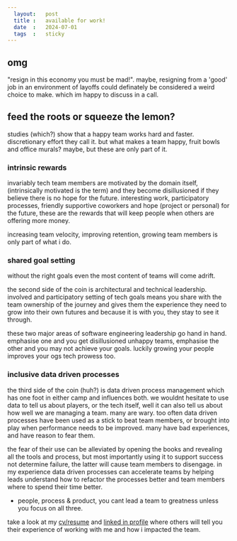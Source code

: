 ```yaml
---
  layout:   post
  title :   available for work!  
  date  :   2024-07-01  
  tags  :   sticky
---
```



## omg

 "resign in this economy you must be mad!". maybe, resigning from a 'good' job in an environment of layoffs could definately be considered a weird choice to make. which im happy to discuss in a call.

## feed the roots or squeeze the lemon?

studies (which?) show that a happy team works hard and faster. discretionary effort they call it. but what makes a team happy, fruit bowls and office murals? maybe, but these are only part of it. 

### intrinsic rewards

invariably tech team members are motivated by the domain itself, (intrinsically motivated is the term) and they become disillusioned if they believe there is no hope for the future. interesting work, participatory processes, friendly supportive coworkers and hope (project or personal) for the future, these are the rewards that will keep people when others are offering more money. 

increasing team velocity, improving retention, growing team members is only part of what i do. 

### shared goal setting

without the right goals even the most content of teams will come adrift. 

the second side of the coin is architectural and technical leadership. involved and participatory setting of tech goals means you share with the team ownership of the journey and gives them the experience they need to grow into their own futures and because it is with you, they stay to see it through. 

these two major areas of software engineering leadership go hand in hand. emphasise one and you get disillusioned unhappy teams, emphasise the other and you may not achieve your goals. luckily growing your people improves your ogs tech prowess too. 

### inclusive data driven processes 

the third side of the coin (huh?) is data driven process management which has one foot in either camp and influences both. we wouldnt hesitate to use data to tell us about players, or the tech itself, well it can also tell us about how well we are managing a team. many are wary. too often data driven processes have been used as a stick to beat team members, or brought into play when performance needs to be improved. many have bad experiences, and have reason to fear them. 

the fear of their use can be alleviated by opening the books and revealing all the tools and process, but most importantly using it to support success not determine failure, the latter will cause team members to disengage. in my experience data driven processes can accelerate teams by helping leads understand how to refactor the processes better and team members where to spend their time better. 


- people, process & product, you cant lead a team to greatness unless you focus on all three.

take a look at my [cv/resume](/SeanButler_CurriculumVitae.pdf) and [linked in profile](https://www.linkedin.com/in/seanbutler) where others will tell you their experience of working with me and how i impacted the team. 

